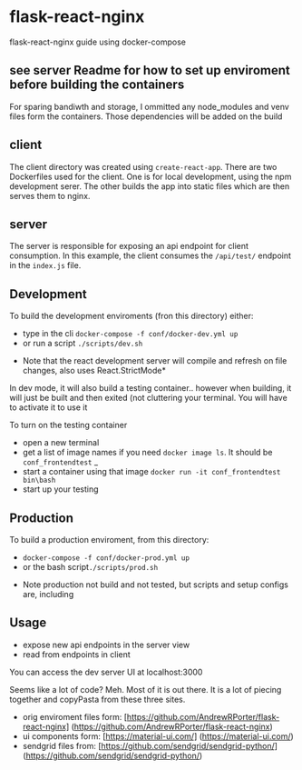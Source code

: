 flask-react-nginx
=================

flask-react-nginx guide using docker-compose


## **see server Readme for how to set up enviroment before building the containers**
For sparing bandiwth and storage, I ommitted any node_modules and venv files form the containers. Those dependencies will be added on the build

client
------

The client directory was created using `create-react-app`. There are two Dockerfiles used for the client. One is for local development, using the npm development serer. The other builds the app into static files which are then serves them to nginx.

server
------

The server is responsible for exposing an api endpoint for client consumption. In this example, the client consumes the `/api/test/` endpoint in the `index.js` file.

Development
-----------

To build the development enviroments (fron this directory) either:
- type in the cli  `docker-compose -f conf/docker-dev.yml up`
- or run a script `./scripts/dev.sh`

* Note that the react development server will compile and refresh on file changes, also uses React.StrictMode*

In dev mode, it will also build a testing container.. however when building, it will just be built and then exited (not cluttering your terminal. You will have to activate it to use it

To turn on the testing container
- open a new terminal
- get a list of image names if you need `docker image ls`. It should be `conf_frontendtest` <dirname>_<servicename>
- start a container using that image `docker run -it conf_frontendtest bin\bash`
- start up your testing

Production
----------

To build a production enviroment, from this directory:
- `docker-compose -f conf/docker-prod.yml up`
- or the bash script`./scripts/prod.sh`
* Note production not build and not tested, but scripts and setup configs are, including

Usage
-----

- expose new api endpoints in the server view
- read from endpoints in client


You can access the dev server UI at localhost:3000

Seems like a lot of code? Meh. Most of it is out there. It is a lot of piecing together and copyPasta from these three sites.

- orig enviroment files form: [https://github.com/AndrewRPorter/flask-react-nginx] (https://github.com/AndrewRPorter/flask-react-nginx)
- ui components form: [https://material-ui.com/] (https://material-ui.com/)
- sendgrid files from: [https://github.com/sendgrid/sendgrid-python/] (https://github.com/sendgrid/sendgrid-python/)


